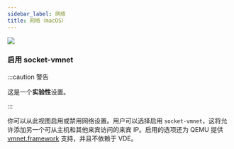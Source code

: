 ```yaml
---
sidebar_label: 网络
title: 网络（macOS）
---
```


![](https://suse-rancher-media.s3.amazonaws.com/desktop/v1.9/preferences/macOS_virtualMachine_tabNetwork.png)

### 启用 socket-vmnet

:::caution 警告

这是一个**实验性**设置。

:::

你可以从此视图启用或禁用网络设置。用户可以选择启用 `socket-vmnet`，这将允许添加另一个可从主机和其他来宾访问的来宾 IP。启用的选项还为 QEMU 提供 [vmnet.framework](https://developer.apple.com/documentation/vmnet) 支持，并且不依赖于 VDE。
